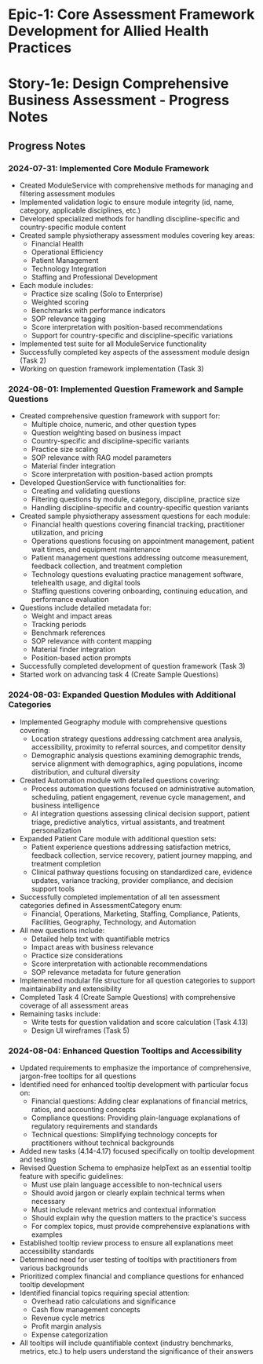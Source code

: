  # Epic-1: Core Assessment Framework Development for Allied Health Practices
# Story-1e: Design Comprehensive Business Assessment - Progress Notes

## Progress Notes

### 2024-07-31: Implemented Core Module Framework

- Created ModuleService with comprehensive methods for managing and filtering assessment modules
- Implemented validation logic to ensure module integrity (id, name, category, applicable disciplines, etc.)
- Developed specialized methods for handling discipline-specific and country-specific module content
- Created sample physiotherapy assessment modules covering key areas:
  - Financial Health
  - Operational Efficiency
  - Patient Management
  - Technology Integration
  - Staffing and Professional Development
- Each module includes:
  - Practice size scaling (Solo to Enterprise)
  - Weighted scoring
  - Benchmarks with performance indicators
  - SOP relevance tagging
  - Score interpretation with position-based recommendations
  - Support for country-specific and discipline-specific variations
- Implemented test suite for all ModuleService functionality
- Successfully completed key aspects of the assessment module design (Task 2)
- Working on question framework implementation (Task 3)

### 2024-08-01: Implemented Question Framework and Sample Questions

- Created comprehensive question framework with support for:
  - Multiple choice, numeric, and other question types
  - Question weighting based on business impact
  - Country-specific and discipline-specific variants
  - Practice size scaling
  - SOP relevance with RAG model parameters
  - Material finder integration
  - Score interpretation with position-based action prompts
- Developed QuestionService with functionalities for:
  - Creating and validating questions
  - Filtering questions by module, category, discipline, practice size
  - Handling discipline-specific and country-specific question variants
- Created sample physiotherapy assessment questions for each module:
  - Financial health questions covering financial tracking, practitioner utilization, and pricing
  - Operations questions focusing on appointment management, patient wait times, and equipment maintenance
  - Patient management questions addressing outcome measurement, feedback collection, and treatment completion
  - Technology questions evaluating practice management software, telehealth usage, and digital tools
  - Staffing questions covering onboarding, continuing education, and performance evaluation
- Questions include detailed metadata for:
  - Weight and impact areas
  - Tracking periods
  - Benchmark references
  - SOP relevance with content mapping
  - Material finder integration
  - Position-based action prompts
- Successfully completed development of question framework (Task 3)
- Started work on advancing task 4 (Create Sample Questions)

### 2024-08-03: Expanded Question Modules with Additional Categories

- Implemented Geography module with comprehensive questions covering:
  - Location strategy questions addressing catchment area analysis, accessibility, proximity to referral sources, and competitor density
  - Demographic analysis questions examining demographic trends, service alignment with demographics, aging populations, income distribution, and cultural diversity
- Created Automation module with detailed questions covering:
  - Process automation questions focused on administrative automation, scheduling, patient engagement, revenue cycle management, and business intelligence
  - AI integration questions assessing clinical decision support, patient triage, predictive analytics, virtual assistants, and treatment personalization
- Expanded Patient Care module with additional question sets:
  - Patient experience questions addressing satisfaction metrics, feedback collection, service recovery, patient journey mapping, and treatment completion
  - Clinical pathway questions focusing on standardized care, evidence updates, variance tracking, provider compliance, and decision support tools
- Successfully completed implementation of all ten assessment categories defined in AssessmentCategory enum:
  - Financial, Operations, Marketing, Staffing, Compliance, Patients, Facilities, Geography, Technology, and Automation
- All new questions include:
  - Detailed help text with quantifiable metrics
  - Impact areas with business relevance
  - Practice size considerations
  - Score interpretation with actionable recommendations
  - SOP relevance metadata for future generation
- Implemented modular file structure for all question categories to support maintainability and extensibility
- Completed Task 4 (Create Sample Questions) with comprehensive coverage of all assessment areas
- Remaining tasks include:
  - Write tests for question validation and score calculation (Task 4.13)
  - Design UI wireframes (Task 5)

### 2024-08-04: Enhanced Question Tooltips and Accessibility

- Updated requirements to emphasize the importance of comprehensive, jargon-free tooltips for all questions
- Identified need for enhanced tooltip development with particular focus on:
  - Financial questions: Adding clear explanations of financial metrics, ratios, and accounting concepts
  - Compliance questions: Providing plain-language explanations of regulatory requirements and standards
  - Technical questions: Simplifying technology concepts for practitioners without technical backgrounds
- Added new tasks (4.14-4.17) focused specifically on tooltip development and testing
- Revised Question Schema to emphasize helpText as an essential tooltip feature with specific guidelines:
  - Must use plain language accessible to non-technical users
  - Should avoid jargon or clearly explain technical terms when necessary
  - Must include relevant metrics and contextual information
  - Should explain why the question matters to the practice's success
  - For complex topics, must provide comprehensive explanations with examples
- Established tooltip review process to ensure all explanations meet accessibility standards
- Determined need for user testing of tooltips with practitioners from various backgrounds
- Prioritized complex financial and compliance questions for enhanced tooltip development
- Identified financial topics requiring special attention:
  - Overhead ratio calculations and significance
  - Cash flow management concepts
  - Revenue cycle metrics
  - Profit margin analysis
  - Expense categorization
- All tooltips will include quantifiable context (industry benchmarks, metrics, etc.) to help users understand the significance of their answers